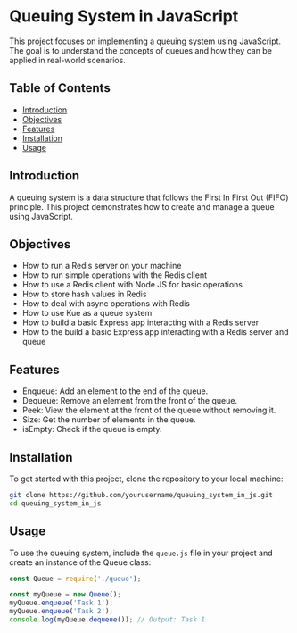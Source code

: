 # Queuing System in JavaScript

This project focuses on implementing a queuing system using JavaScript. The goal is to understand the concepts of queues and how they can be applied in real-world scenarios.

## Table of Contents
- [Introduction](#introduction)
- [Objectives](#objectives)
- [Features](#features)
- [Installation](#installation)
- [Usage](#usage)

## Introduction
A queuing system is a data structure that follows the First In First Out (FIFO) principle. This project demonstrates how to create and manage a queue using JavaScript.

## Objectives
- How to run a Redis server on your machine
- How to run simple operations with the Redis client
- How to use a Redis client with Node JS for basic operations
- How to store hash values in Redis
- How to deal with async operations with Redis
- How to use Kue as a queue system
- How to build a basic Express app interacting with a Redis server
- How to the build a basic Express app interacting with a Redis server and queue

## Features
- Enqueue: Add an element to the end of the queue.
- Dequeue: Remove an element from the front of the queue.
- Peek: View the element at the front of the queue without removing it.
- Size: Get the number of elements in the queue.
- isEmpty: Check if the queue is empty.

## Installation
To get started with this project, clone the repository to your local machine:
```bash
git clone https://github.com/yourusername/queuing_system_in_js.git
cd queuing_system_in_js
```

## Usage
To use the queuing system, include the `queue.js` file in your project and create an instance of the Queue class:
```javascript
const Queue = require('./queue');

const myQueue = new Queue();
myQueue.enqueue('Task 1');
myQueue.enqueue('Task 2');
console.log(myQueue.dequeue()); // Output: Task 1
```
